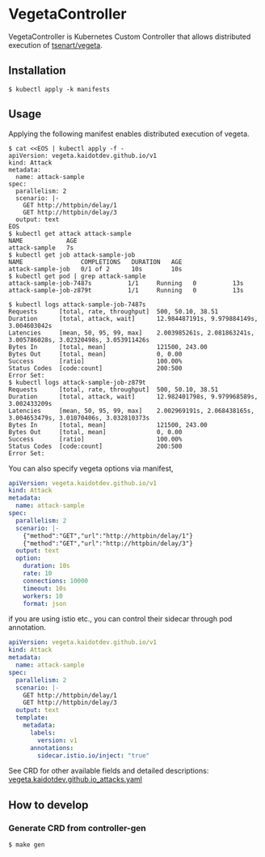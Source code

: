 # VegetaController

VegetaController is Kubernetes Custom Controller that allows distributed execution of [tsenart/vegeta](https://github.com/tsenart/vegeta).

## Installation

```shell
$ kubectl apply -k manifests
```

## Usage

Applying the following manifest enables distributed execution of vegeta.

```shell
$ cat <<EOS | kubectl apply -f -
apiVersion: vegeta.kaidotdev.github.io/v1
kind: Attack
metadata:
  name: attack-sample
spec:
  parallelism: 2
  scenario: |-
    GET http://httpbin/delay/1
    GET http://httpbin/delay/3
  output: text
EOS
$ kubectl get attack attack-sample
NAME            AGE
attack-sample   7s
$ kubectl get job attack-sample-job
NAME                COMPLETIONS   DURATION   AGE
attack-sample-job   0/1 of 2      10s        10s
$ kubectl get pod | grep attack-sample
attack-sample-job-7487s          1/1     Running   0          13s
attack-sample-job-z879t          1/1     Running   0          13s

$ kubectl logs attack-sample-job-7487s
Requests      [total, rate, throughput]  500, 50.10, 38.51
Duration      [total, attack, wait]      12.984487191s, 9.979884149s, 3.004603042s
Latencies     [mean, 50, 95, 99, max]    2.003985261s, 2.081863241s, 3.005786028s, 3.02320498s, 3.053911426s
Bytes In      [total, mean]              121500, 243.00
Bytes Out     [total, mean]              0, 0.00
Success       [ratio]                    100.00%
Status Codes  [code:count]               200:500
Error Set:
$ kubectl logs attack-sample-job-z879t
Requests      [total, rate, throughput]  500, 50.10, 38.51
Duration      [total, attack, wait]      12.982401798s, 9.979968589s, 3.002433209s
Latencies     [mean, 50, 95, 99, max]    2.002969191s, 2.068438165s, 3.004653479s, 3.01070406s, 3.032810373s
Bytes In      [total, mean]              121500, 243.00
Bytes Out     [total, mean]              0, 0.00
Success       [ratio]                    100.00%
Status Codes  [code:count]               200:500
Error Set:
```

You can also specify vegeta options via manifest,

```yaml
apiVersion: vegeta.kaidotdev.github.io/v1
kind: Attack
metadata:
  name: attack-sample
spec:
  parallelism: 2
  scenario: |-
    {"method":"GET","url":"http://httpbin/delay/1"}
    {"method":"GET","url":"http://httpbin/delay/3"}
  output: text
  option:
    duration: 10s
    rate: 10
    connections: 10000
    timeout: 10s
    workers: 10
    format: json
```

if you are using istio etc., you can control their sidecar through pod annotation.

```yaml
apiVersion: vegeta.kaidotdev.github.io/v1
kind: Attack
metadata:
  name: attack-sample
spec:
  parallelism: 2
  scenario: |-
    GET http://httpbin/delay/1
    GET http://httpbin/delay/3
  output: text
  template:
    metadata:
      labels:
        version: v1
      annotations:
        sidecar.istio.io/inject: "true"
```

See CRD for other available fields and detailed descriptions: [vegeta.kaidotdev.github.io_attacks.yaml](https://github.com/kaidotdev/vegeta-controller/blob/master/manifests/crd/vegeta.kaidotdev.github.io_attacks.yaml)

## How to develop

### Generate CRD from controller-gen

```sh
$ make gen
```
